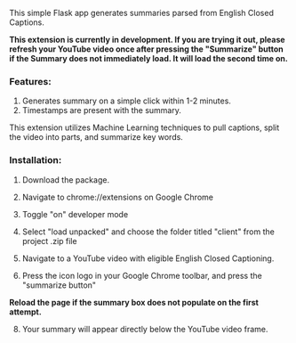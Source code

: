 This simple Flask app generates summaries parsed from English Closed Captions.

**This extension is currently in development. If you are trying it out, please refresh your YouTube video once after pressing the "Summarize" button if the Summary does not immediately load. It will load the second time on.**

### Features: 
1. Generates summary on a simple click within 1-2 minutes.
2. Timestamps are present with the summary.

This extension utilizes Machine Learning techniques to pull captions, split the video into parts, and summarize key words.

### Installation:
1. Download the package.

2. Navigate to chrome://extensions on Google Chrome

3. Toggle "on" developer mode

5. Select "load unpacked" and choose the folder titled "client" from the project .zip file

6. Navigate to a YouTube video with eligible English Closed Captioning.

7. Press the icon logo in your Google Chrome toolbar, and press the "summarize button"

**Reload the page if the summary box does not populate on the first attempt.**

8. Your summary will appear directly below the YouTube video frame.

